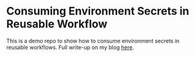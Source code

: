 # Consuming Environment Secrets in Reusable Workflow

This is a demo repo to show how to consume environment secrets in reusable workflows. Full write-up on my blog [here](https://colinsalmcorner.com/consuming-environment-secrets-in-reusable-workflows/).
